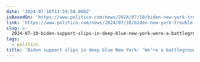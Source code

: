 ```yaml
---
date: '2024-07-10T13:59:50.000Z'
isBasedOn: 'https://www.politico.com/news/2024/07/10/biden-new-york-trouble-00167198'
link: 'https://www.politico.com/news/2024/07/10/biden-new-york-trouble-00167198'
slug: >-
  2024-07-10-biden-support-slips-in-deep-blue-new-york-were-a-battleground-state-now
tags:
  - politics
title: 'Biden support slips in deep blue New York: ‘We’re a battleground state now’'
---
```

 
